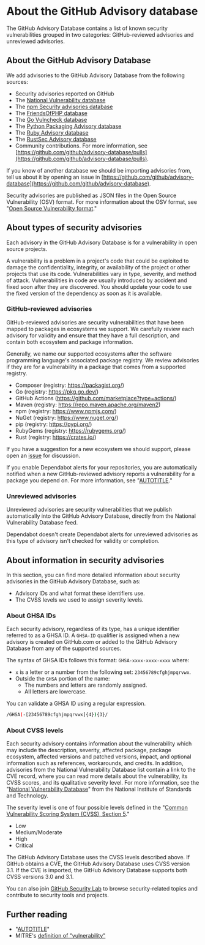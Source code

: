 # About the GitHub Advisory database

The GitHub Advisory Database contains a list of known security vulnerabilities grouped in two categories: GitHub-reviewed advisories and unreviewed advisories.

## About the GitHub Advisory Database

We add advisories to the GitHub Advisory Database from the following sources:
- Security advisories reported on GitHub
- The [National Vulnerability database](https://nvd.nist.gov/)
- The [npm Security advisories database](https://github.com/advisories?query=type%3Areviewed+ecosystem%3Anpm)
- The [FriendsOfPHP database](https://github.com/FriendsOfPHP/security-advisories)
- The [Go Vulncheck database](https://pkg.go.dev/vuln/)
- The [Python Packaging Advisory database](https://github.com/pypa/advisory-database)
- The [Ruby Advisory database](https://rubysec.com/)
- The [RustSec Advisory database](https://rustsec.org/)
- Community contributions. For more information, see [https://github.com/github/advisory-database/pulls](https://github.com/github/advisory-database/pulls).

If you know of another database we should be importing advisories from, tell us about it by opening an issue in [https://github.com/github/advisory-database](https://github.com/github/advisory-database).

Security advisories are published as JSON files in the Open Source Vulnerability (OSV) format. For more information about the OSV format, see "[Open Source Vulnerability format](https://ossf.github.io/osv-schema/)."

## About types of security advisories

Each advisory in the GitHub Advisory Database is for a vulnerability in open source projects.

A vulnerability is a problem in a project's code that could be exploited to damage the confidentiality, integrity, or availability of the project or other projects that use its code. Vulnerabilities vary in type, severity, and method of attack. Vulnerabilities in code are usually introduced by accident and fixed soon after they are discovered. You should update your code to use the fixed version of the dependency as soon as it is available.

### GitHub-reviewed advisories

GitHub-reviewed advisories are security vulnerabilities that have been mapped to packages in ecosystems we support. We carefully review each advisory for validity and ensure that they have a full description, and contain both ecosystem and package information.

Generally, we name our supported ecosystems after the software programming language's associated package registry. We review advisories if they are for a vulnerability in a package that comes from a supported registry.

- Composer (registry: https://packagist.org/)
- Go (registry: https://pkg.go.dev/)
- GitHub Actions (https://github.com/marketplace?type=actions/) 
- Maven (registry: https://repo.maven.apache.org/maven2)
- npm (registry: https://www.npmjs.com/)
- NuGet (registry: https://www.nuget.org/)
- pip (registry: https://pypi.org/)
- RubyGems (registry: https://rubygems.org/)
- Rust (registry: https://crates.io/)

If you have a suggestion for a new ecosystem we should support, please open an [issue](https://github.com/github/advisory-database/issues) for discussion.

If you enable Dependabot alerts for your repositories, you are automatically notified when a new GitHub-reviewed advisory reports a vulnerability  for a package you depend on. For more information, see "[AUTOTITLE](/code-security/dependabot/dependabot-alerts/about-dependabot-alerts)."

### Unreviewed advisories

Unreviewed advisories are security vulnerabilities that we publish automatically into the GitHub Advisory Database, directly from the National Vulnerability Database feed.

Dependabot doesn't create Dependabot alerts for unreviewed advisories as this type of advisory isn't checked for validity or completion.

## About information in security advisories

In this section, you can find more detailed information about security advisories in the GitHub Advisory Database, such as:
- Advisory IDs and what format these identifiers use.
- The CVSS levels we used to assign severity levels.

### About GHSA IDs

Each security advisory, regardless of its type, has a unique identifier referred to as a GHSA ID. A `GHSA-ID` qualifier is assigned when a new advisory is created on GitHub.com or added to the GitHub Advisory Database from any of the supported sources.

The syntax of GHSA IDs follows this format: `GHSA-xxxx-xxxx-xxxx` where:

- `x` is a letter or a number from the following set: `23456789cfghjmpqrvwx`.
- Outside the `GHSA` portion of the name:
  - The numbers and letters are randomly assigned.
  - All letters are lowercase.

You can validate a GHSA ID using a regular expression.

```bash copy
/GHSA(-[23456789cfghjmpqrvwx]{4}){3}/
```

### About CVSS levels

Each security advisory contains information about the vulnerability which may include the description, severity, affected package, package ecosystem, affected versions and patched versions, impact, and optional information such as references, workarounds, and credits. In addition, advisories from the National Vulnerability Database list contain a link to the CVE record, where you can read more details about the vulnerability, its CVSS scores, and its qualitative severity level. For more information, see the "[National Vulnerability Database](https://nvd.nist.gov/)" from the National Institute of Standards and Technology.

The severity level is one of four possible levels defined in the "[Common Vulnerability Scoring System (CVSS), Section 5](https://www.first.org/cvss/specification-document)."
- Low
- Medium/Moderate
- High
- Critical

The GitHub Advisory Database uses the CVSS levels described above. If GitHub obtains a CVE, the GitHub Advisory Database uses CVSS version 3.1. If the CVE is imported, the GitHub Advisory Database supports both CVSS versions 3.0 and 3.1.

You can also join [GitHub Security Lab](https://securitylab.github.com/) to browse security-related topics and contribute to security tools and projects.

## Further reading

- "[AUTOTITLE](/code-security/dependabot/dependabot-alerts/about-dependabot-alerts)"
- MITRE's [definition of "vulnerability"](https://www.cve.org/ResourcesSupport/Glossary#vulnerability)
